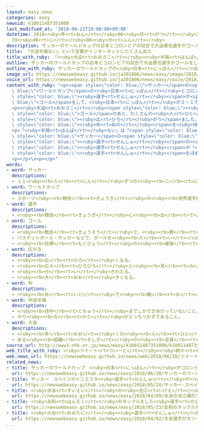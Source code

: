 ```yaml
---
layout: easy_news
categories: easy
newsid: k10011487351000
last_modified_at: '2018-06-21T19:00:00+09:00'
datetime: 2018<ruby>年<rt>ねん</rt></ruby>06<ruby>月<rt>がつ</rt></ruby>21<ruby>日<rt>にち</rt></ruby>
  19<ruby>時<rt>じ</rt></ruby>00<ruby>分<rt>ふん</rt></ruby>
description: サッカーのワールドカップの日本とコロンビアの試合で大迫勇也選手がゴールをして、日本が２－１で勝ちました。
title: 「大迫半端ない」という言葉がインターネットにたくさん出た
title_with_ruby: 「<ruby>大迫<rt>おおさこ</rt></ruby><ruby>半端<rt>はんぱ</rt></ruby>ない」という<ruby>言葉<rt>ことば</rt></ruby>がインターネットにたくさん<ruby>出<rt>で</rt></ruby>た
outline: サッカーのワールドカップの日本とコロンビアの試合で大迫勇也選手がゴールをして、日本が２－１で勝ちました。
outline_with_ruby: サッカーのワールドカップの<ruby>日本<rt>にっぽん</rt></ruby>とコロンビアの<ruby>試合<rt>しあい</rt></ruby>で<ruby>大迫<rt>おおさこ</rt></ruby><ruby>勇也<rt>ゆうや</rt></ruby><ruby>選手<rt>せんしゅ</rt></ruby>がゴールをして、<ruby>日本<rt>にっぽん</rt></ruby>が２－１で<ruby>勝<rt>か</rt></ruby>ちました。
image_url: https://newswebeasy.github.io/ja201806/news/easy/image/2018/06/21/k10011487351000.jpg
voice_url: https://newswebeasy.github.io/ja201806/news/easy/voice/2018/06/21/k10011487351000.mp4
content_with_ruby: "<p><span style=\"color: blue;\">サッカー</span>の<span style=\"color:\
  \ blue;\">ワールドカップ</span>の<ruby>日本<rt>にっぽん</rt></ruby>とコロンビアの<ruby>試合<rt>しあい</rt></ruby>で<ruby>大迫<rt>おおさこ</rt></ruby><ruby>勇也<rt>ゆうや</rt></ruby><span\
  \ style=\"color: blue;\"><ruby>選手<rt>せんしゅ</rt></ruby></span>が<span style=\"color:\
  \ blue;\">ゴール</span>をして、<ruby>日本<rt>にっぽん</rt></ruby>が２－１で<ruby>勝<rt>か</rt></ruby>ちました。</p>\n\
  <p><ruby>大迫<rt>おおさこ</rt></ruby><span style=\"color: blue;\"><ruby>選手<rt>せんしゅ</rt></ruby></span>の<span\
  \ style=\"color: blue;\">ゴール</span>のあと、たくさんの<ruby>人<rt>ひと</rt></ruby>がインターネットのツイッターで「<ruby>大迫<rt>おおさこ</rt></ruby><ruby>半端<rt>はんぱ</rt></ruby>ない」と<ruby>書<rt>か</rt></ruby>きました。この<ruby>言葉<rt>ことば</rt></ruby>はインターネットでどんどん<span\
  \ style=\"color: blue;\"><ruby>広<rt>ひろ</rt></ruby>がり</span>ました。<ruby>試合<rt>しあい</rt></ruby>の<ruby>会場<rt>かいじょう</rt></ruby>にも「<ruby>大迫<rt>おおさこ</rt></ruby><ruby>半端<rt>はんぱ</rt></ruby>ない」と<ruby>書<rt>か</rt></ruby>いた<ruby>大<rt>おお</rt></ruby>きな<span\
  \ style=\"color: blue;\"><ruby>布<rt>ぬの</rt></ruby></span>を<ruby>持<rt>も</rt></ruby>っている<ruby>人<rt>ひと</rt></ruby>がいました。</p>\n\
  <p>「<ruby>半端<rt>はんぱ</rt></ruby>ない」は「<span style=\"color: blue;\"><ruby>中途半端<rt>ちゅうとはんぱ</rt></ruby></span>ではない」「<ruby>本当<rt>ほんとう</rt></ruby>にすごい」という<ruby>意味<rt>いみ</rt></ruby>で、<ruby>若<rt>わか</rt></ruby>い<ruby>人<rt>ひと</rt></ruby>が<ruby>使<rt>つか</rt></ruby>う<ruby>言葉<rt>ことば</rt></ruby>です。９<ruby>年<rt>ねん</rt></ruby><ruby>前<rt>まえ</rt></ruby>の<ruby>高校生<rt>こうこうせい</rt></ruby>の<span\
  \ style=\"color: blue;\">サッカー</span>の<span style=\"color: blue;\"><ruby>大会<rt>たいかい</rt></ruby></span>で、<ruby>大迫<rt>おおさこ</rt></ruby><span\
  \ style=\"color: blue;\"><ruby>選手<rt>せんしゅ</rt></ruby></span>の<ruby>高校<rt>こうこう</rt></ruby>に<ruby>負<rt>ま</rt></ruby>けた<ruby>高校<rt>こうこう</rt></ruby>の<span\
  \ style=\"color: blue;\"><ruby>選手<rt>せんしゅ</rt></ruby></span>が「<ruby>半端<rt>はんぱ</rt></ruby>ない」と<ruby>言<rt>い</rt></ruby>って、<ruby>大迫<rt>おおさこ</rt></ruby><span\
  \ style=\"color: blue;\"><ruby>選手<rt>せんしゅ</rt></ruby></span>をほめました。そのあと、たくさんの<ruby>人<rt>ひと</rt></ruby>がこの<ruby>言葉<rt>ことば</rt></ruby>を<ruby>使<rt>つか</rt></ruby>うようになりました。</p>\n\
  <p></p>\n<p></p>"
words:
- word: サッカー
  descriptions:
  - １１<ruby><rb>人</rb><rt>にん</rt></ruby>ずつの<ruby><rb>二</rb><rt>に</rt></ruby>チームが、<ruby><rb>手</rb><rt>て</rt></ruby>を<ruby><rb>使</rb><rt>つか</rt></ruby>わずに、ボールを<ruby><rb>相手</rb><rt>あいて</rt></ruby>のゴールにけりこんで<ruby><rb>得点</rb><rt>とくてん</rt></ruby>をきそう<ruby><rb>競技</rb><rt>きょうぎ</rt></ruby>。フットボール。
- word: ワールドカップ
  descriptions:
  - スポーツ<ruby><rb>競技</rb><rt>きょうぎ</rt></ruby>の<ruby><rb>世界選手権大会</rb><rt>せかいせんしゅけんたいかい</rt></ruby>の<ruby><rb>優勝者</rb><rt>ゆうしょうしゃ</rt></ruby>にあたえられるカップ。また、そのカップを<ruby><rb>争</rb><rt>あらそ</rt></ruby>う<ruby><rb>大会</rb><rt>たいかい</rt></ruby>。<ruby><rb>W杯</rb><rt>ダブリューはい</rt></ruby>。
- word: 選手
  descriptions:
  - <ruby><rb>競技</rb><rt>きょうぎ</rt></ruby>に<ruby><rb>出</rb><rt>で</rt></ruby>るために<ruby><rb>選</rb><rt>えら</rt></ruby>ばれた<ruby><rb>人</rb><rt>ひと</rt></ruby>。
- word: ゴール
  descriptions:
  - <ruby><rb>競走</rb><rt>きょうそう</rt></ruby>で、<ruby><rb>勝</rb><rt>か</rt></ruby>ち<ruby><rb>負</rb><rt>ま</rt></ruby>けを<ruby><rb>決</rb><rt>き</rt></ruby>める<ruby><rb>所</rb><rt>ところ</rt></ruby>。<ruby><rb>決勝点</rb><rt>けっしょうてん</rt></ruby>。
  - バスケットボール・サッカーなどで、ボールを<ruby><rb>入</rb><rt>い</rt></ruby>れると<ruby><rb>点</rb><rt>てん</rt></ruby>になる<ruby><rb>所</rb><rt>ところ</rt></ruby>。また、そこにボールを<ruby><rb>入</rb><rt>い</rt></ruby>れること。
  - <ruby><rb>目標</rb><rt>もくひょう</rt></ruby>の<ruby><rb>最後</rb><rt>さいご</rt></ruby>の<ruby><rb>点</rb><rt>てん</rt></ruby>。
- word: 広がる
  descriptions:
  - <ruby><rb>広</rb><rt>ひろ</rt></ruby>くなる。
  - <ruby><rb>広々</rb><rt>ひろびろ</rt></ruby>と<ruby><rb>見</rb><rt>み</rt></ruby>わたせる。
  - <ruby><rb>行</rb><rt>い</rt></ruby>きわたる。
  - <ruby><rb>大</rb><rt>おお</rt></ruby>きくなる。
- word: 布
  descriptions:
  - <ruby><rb>糸</rb><rt>いと</rt></ruby>で<ruby><rb>織</rb><rt>お</rt></ruby>った<ruby><rb>物</rb><rt>もの</rt></ruby>。<ruby><rb>織物</rb><rt>おりもの</rt></ruby>。きれ。
- word: 中途半端
  descriptions:
  - <ruby><rb>途中</rb><rt>とちゅう</rt></ruby>までしかできあがっていないこと。
  - やり<ruby><rb>方</rb><rt>かた</rt></ruby>がどっちつかずであること。
- word: 大会
  descriptions:
  - <ruby><rb>多</rb><rt>おお</rt></ruby>くの<ruby><rb>人</rb><rt>ひと</rt></ruby>が<ruby><rb>集</rb><rt>あつ</rt></ruby>まる<ruby><rb>会</rb><rt>かい</rt></ruby>。
  - ある<ruby><rb>組織</rb><rt>そしき</rt></ruby>の<ruby><rb>全員</rb><rt>ぜんいん</rt></ruby>が<ruby><rb>集</rb><rt>あつ</rt></ruby>まる<ruby><rb>会</rb><rt>かい</rt></ruby>。
source_url: http://www3.nhk.or.jp/news/easy/k10011487351000/k10011487351000.html
web_title_with_ruby: <ruby>ツイート<rt>ついーと</rt></ruby><ruby>続々<rt>ぞくぞく</rt></ruby>「<ruby>大迫<rt>おおはさま</rt></ruby><ruby>半端<rt>はんぱ</rt></ruby>ない」の<ruby>由来<rt>ゆらい</rt></ruby>は
web_news_url: https://newswebeasy.github.io/news/web/2018/06/20/ツイート続々大迫半端ないの由来は
related_news:
- title: サッカーのワールドカップ　<ruby>日本<rt>にっぽん</rt></ruby>がコロンビアに<ruby>勝<rt>か</rt></ruby>つ
  url: https://newswebeasy.github.io/news/easy/2018/06/20/サッカーのワールドカップ-日本がコロンビアに勝つ
- title: サッカー　スペインのイニエスタ<ruby>選手<rt>せんしゅ</rt></ruby>が<ruby>日本<rt>にっぽん</rt></ruby>のチームに<ruby>入<rt>はい</rt></ruby>る
  url: https://newswebeasy.github.io/news/easy/2018/05/24/サッカー-スペインのイニエスタ選手が日本のチームに入る
- title: <ruby>水泳<rt>すいえい</rt></ruby>の<ruby>池江<rt>いけえ</rt></ruby><ruby>璃花子<rt>りかこ</rt></ruby><ruby>選手<rt>せんしゅ</rt></ruby>が４つの<ruby>種目<rt>しゅもく</rt></ruby>で<ruby>日本記録<rt>にほんきろく</rt></ruby>を<ruby>作<rt>つく</rt></ruby>る
  url: https://newswebeasy.github.io/news/easy/2018/04/09/水泳の池江璃花子選手が4つの種目で日本記録を作る
- title: <ruby>反則<rt>はんそく</rt></ruby>のタックルをした<ruby>選手<rt>せんしゅ</rt></ruby>「<ruby>監督<rt>かんとく</rt></ruby>とコーチに<ruby>言<rt>い</rt></ruby>われてやった」
  url: https://newswebeasy.github.io/news/easy/2018/05/23/反則のタックルをした選手監督とコーチに言われてやった
- title: <ruby>大谷<rt>おおたに</rt></ruby><ruby>選手<rt>せんしゅ</rt></ruby>が<ruby>大<rt>だい</rt></ruby>リーグの<ruby>試合<rt>しあい</rt></ruby>に<ruby>初<rt>はじ</rt></ruby>めてピッチャーで<ruby>出<rt>で</rt></ruby>て<ruby>勝<rt>か</rt></ruby>つ
  url: https://newswebeasy.github.io/news/easy/2018/04/02/大谷選手が大リーグの試合に初めてピッチャーで出て勝つ
...
```

